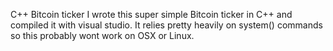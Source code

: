 C++ Bitcoin ticker
I wrote this super simple Bitcoin ticker in C++ and compiled it with visual studio.
It relies pretty heavily on system() commands so this probably wont work on OSX or Linux. 